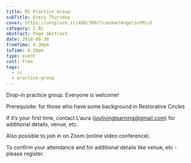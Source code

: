 ```yaml
---
title: RC Practice Group
subTitle: Every Thursday
cover: https://unsplash.it/400/300/?random?AngelsofMist
category: 1.RC
abstract: Page abstract.
date: 2018-08-30
fromTime: 4.30pm
toTime: 6.30pm
type: event
cost: Free
tags:
  - rc
  - practice-group
---
```


Drop-in practice group. Everyone is welcome!

Prerequisite: for those who have some background in Restorative Circles

If it’s your first time, contact L’aura (joylivinglearning@gmail.com) for additional details, venue, etc.

Also possible to join in on Zoom (online video conference).

To confirm your attendance and for additional details like venue, etc - please register.
